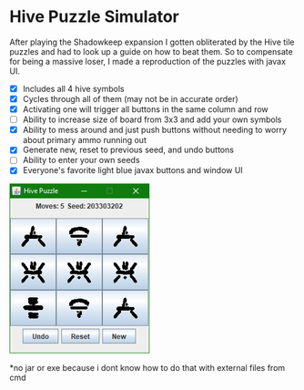 # Hive Puzzle Simulator
After playing the Shadowkeep expansion I gotten obliterated by the Hive tile puzzles and had to look up a guide on how to beat them.
So to compensate for being a massive loser, I made a reproduction of the puzzles with javax UI.
- [X] Includes all 4 hive symbols
- [X] Cycles through all of them (may not be in accurate order)
- [X] Activating one will trigger all buttons in the same column and row
- [ ] Ability to increase size of board from 3x3 and add your own symbols 
- [X] Ability to mess around and just push buttons without needing to worry about primary ammo running out
- [X] Generate new, reset to previous seed, and undo buttons
- [ ] Ability to enter your own seeds
- [X] Everyone's favorite light blue javax buttons and window UI

![screenshot](https://github.com/QuaziK/Hive-Puzzle-Sim/blob/main/screenshot.png)

*no jar or exe because i dont know how to do that with external files from cmd
